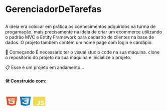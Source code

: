 # <h1> GerenciadorDeTarefas </h1>

##

<div>
A ideia era colocar em prática os conhecimentos adquiridos na turma de progamação, mais precisamente na ideia de criar um ecommerce utilizando o padrão MVC e Entity Framework para cadastro de clientes na base de dados. O projeto também contém um home page com login e cardápio.

🚀 Começando
É necessário ter o visual studio code na sua máquina. clone o repositório do projeto na sua máquina e inicialize o projeto.

📋 Esse é um projeto em andamento...

<h4>🛠️ Construído com:</h4>
  
  <div style="display: inline_block"><br>
  <img align="center" alt="Rafa-HTML" height="30" width="40" src="https://raw.githubusercontent.com/devicons/devicon/master/icons/html5/html5-original.svg">
  <img align="center" alt="Rafa-CSS" height="30" width="40" src="https://raw.githubusercontent.com/devicons/devicon/master/icons/css3/css3-original.svg">
  <img align="center" alt="Rafa-Js" height="30" width="40" src="https://raw.githubusercontent.com/devicons/devicon/master/icons/javascript/javascript-plain.svg">


</div>

